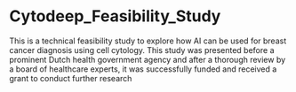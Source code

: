 # Cytodeep_Feasibility_Study
This is a technical feasibility study to explore how AI can be used for breast cancer diagnosis using cell cytology. This study was presented before a prominent Dutch health government agency and after a thorough review by a board of healthcare experts, it was successfully funded and received a grant to conduct further research

